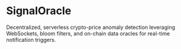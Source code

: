 # SignalOracle
Decentralized, serverless crypto-price anomaly detection leveraging WebSockets, bloom filters, and on-chain data oracles for real-time notification triggers.
